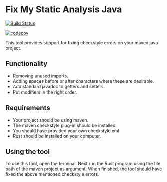 # Fix My Static Analysis Java

[![Build Status](https://travis-ci.com/QuentinLee5/fix-my-static-analysis-Java.svg?branch=master)](https://travis-ci.com/QuentinLee5/fix-my-static-analysis-Java)

[![codecov](https://codecov.io/gh/QuentinLee5/fix-my-static-analysis-Java/branch/master/graph/badge.svg)](https://codecov.io/gh/QuentinLee5/fix-my-static-analysis-Java)

This tool provides support for fixing checkstyle errors on your maven java project. 

## Functionality
- Removing unused imports.
- Adding spaces before or after characters where these are desirable.
- Add standard javadoc to getters and setters.
- Put modifiers in the right order.

## Requirements
- Your project should be using maven.
- The maven checkstyle plug-in should be installed.
- You should have provided your own checkstyle.xml
- Rust should be installed on your computer.

## Using the tool
To use this tool, open the terminal. Next run the Rust program using the file path of the maven project as argument.
When finished, the tool should have fixed the above mentioned checkstyle errors.
